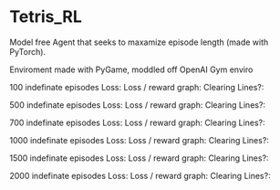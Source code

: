 # Tetris_RL

Model free Agent that seeks to maxamize episode length (made with PyTorch). 

Enviroment made with PyGame, moddled off OpenAI Gym enviro

100 indefinate episodes 
Loss: 
Loss / reward graph:
Clearing Lines?:


500 indefinate episodes 
Loss: 
Loss / reward graph:
Clearing Lines?:

700 indefinate episodes 
Loss: 
Loss / reward graph:
Clearing Lines?:

1000 indefinate episodes 
Loss: 
Loss / reward graph:
Clearing Lines?:


1500 indefinate episodes 
Loss: 
Loss / reward graph:
Clearing Lines?:


2000 indefinate episodes 
Loss: 
Loss / reward graph:
Clearing Lines?: